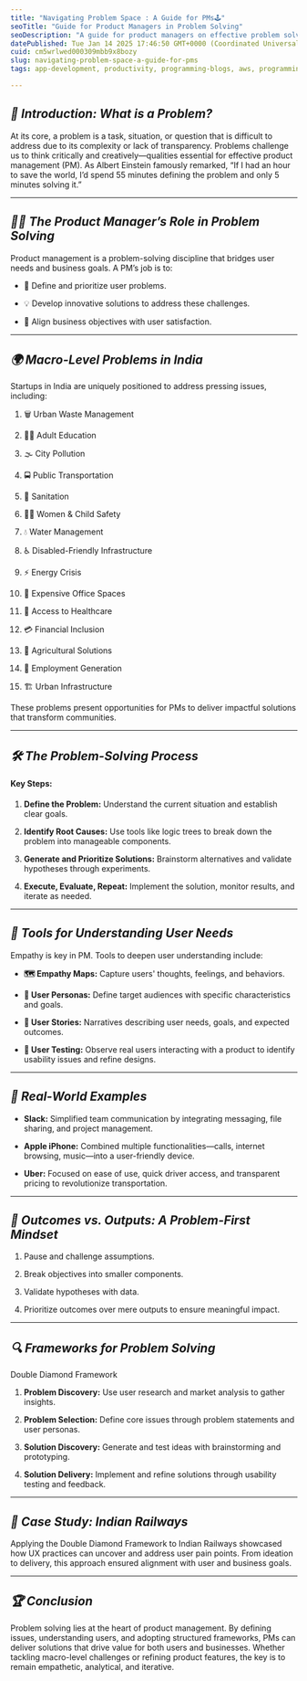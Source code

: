 ```yaml
---
title: "Navigating Problem Space : A Guide for PMs🕹️"
seoTitle: "Guide for Product Managers in Problem Solving"
seoDescription: "A guide for product managers on effective problem solving, defining user needs, and aligning business goals to deliver impactful solutions in India"
datePublished: Tue Jan 14 2025 17:46:50 GMT+0000 (Coordinated Universal Time)
cuid: cm5wrlwed000309mbb9x8bozy
slug: navigating-problem-space-a-guide-for-pms
tags: app-development, productivity, programming-blogs, aws, programming, web-development, webdev, developer, coding, devops, programming-languages, product-management, codenewbies, cybersecurity-1, programming-tips

---
```


## ***🌟 Introduction: What is a Problem?***

At its core, a problem is a task, situation, or question that is difficult to address due to its complexity or lack of transparency. Problems challenge us to think critically and creatively—qualities essential for effective product management (PM). As Albert Einstein famously remarked, “If I had an hour to save the world, I’d spend 55 minutes defining the problem and only 5 minutes solving it.”

---

## ***👩‍💻 The Product Manager’s Role in Problem Solving***

Product management is a problem-solving discipline that bridges user needs and business goals. A PM’s job is to:

* 📝 Define and prioritize user problems.
    
* 💡 Develop innovative solutions to address these challenges.
    
* 🤝 Align business objectives with user satisfaction.
    

---

## ***🌍 Macro-Level Problems in India***

Startups in India are uniquely positioned to address pressing issues, including:

1. 🗑️ Urban Waste Management
    
2. 🧑‍🏫 Adult Education
    
3. 🌫️ City Pollution
    
4. 🚍 Public Transportation
    
5. 🚽 Sanitation
    
6. 👩‍👧 Women & Child Safety
    
7. 💧 Water Management
    
8. ♿ Disabled-Friendly Infrastructure
    
9. ⚡ Energy Crisis
    
10. 🏢 Expensive Office Spaces
    
11. 🏥 Access to Healthcare
    
12. 💳 Financial Inclusion
    
13. 🌾 Agricultural Solutions
    
14. 💼 Employment Generation
    
15. 🏗️ Urban Infrastructure
    

These problems present opportunities for PMs to deliver impactful solutions that transform communities.

---

## ***🛠️ The Problem-Solving Process***

#### Key Steps:

1. **Define the Problem:** Understand the current situation and establish clear goals.
    
2. **Identify Root Causes:** Use tools like logic trees to break down the problem into manageable components.
    
3. **Generate and Prioritize Solutions:** Brainstorm alternatives and validate hypotheses through experiments.
    
4. **Execute, Evaluate, Repeat:** Implement the solution, monitor results, and iterate as needed.
    

---

## ***🧠 Tools for Understanding User Needs***

Empathy is key in PM. Tools to deepen user understanding include:

* **🗺️ Empathy Maps:** Capture users' thoughts, feelings, and behaviors.
    
* **👤 User Personas:** Define target audiences with specific characteristics and goals.
    
* **📖 User Stories:** Narratives describing user needs, goals, and expected outcomes.
    
* **🧪 User Testing:** Observe real users interacting with a product to identify usability issues and refine designs.
    

---

## ***🌟 Real-World Examples***

* **Slack:** Simplified team communication by integrating messaging, file sharing, and project management.
    
* **Apple iPhone:** Combined multiple functionalities—calls, internet browsing, music—into a user-friendly device.
    
* **Uber:** Focused on ease of use, quick driver access, and transparent pricing to revolutionize transportation.
    

---

## ***🎯 Outcomes vs. Outputs: A Problem-First Mindset***

1. Pause and challenge assumptions.
    
2. Break objectives into smaller components.
    
3. Validate hypotheses with data.
    
4. Prioritize outcomes over mere outputs to ensure meaningful impact.
    

---

## ***🔍 Frameworks for Problem Solving***

Double Diamond Framework

1. **Problem Discovery:** Use user research and market analysis to gather insights.
    
2. **Problem Selection:** Define core issues through problem statements and user personas.
    
3. **Solution Discovery:** Generate and test ideas with brainstorming and prototyping.
    
4. **Solution Delivery:** Implement and refine solutions through usability testing and feedback.
    

---

## ***🚉 Case Study: Indian Railways***

Applying the Double Diamond Framework to Indian Railways showcased how UX practices can uncover and address user pain points. From ideation to delivery, this approach ensured alignment with user and business goals.

---

## ***🏆 Conclusion***

Problem solving lies at the heart of product management. By defining issues, understanding users, and adopting structured frameworks, PMs can deliver solutions that drive value for both users and businesses. Whether tackling macro-level challenges or refining product features, the key is to remain empathetic, analytical, and iterative.